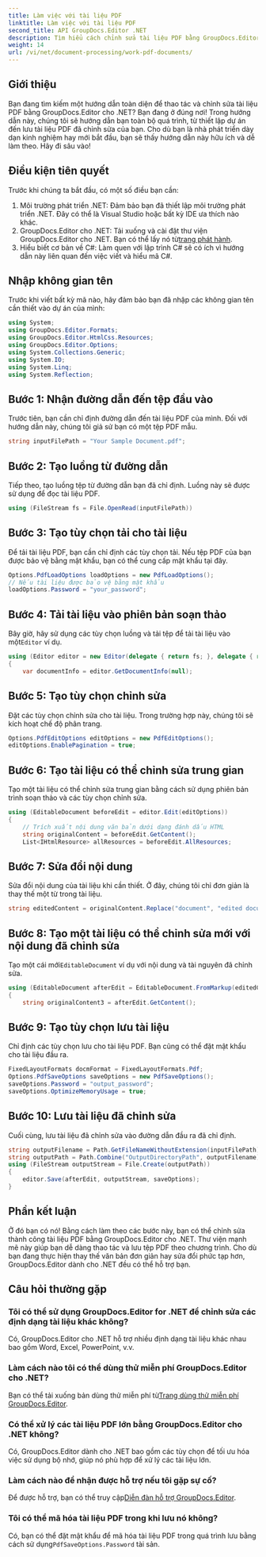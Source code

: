 ```yaml
---
title: Làm việc với tài liệu PDF
linktitle: Làm việc với tài liệu PDF
second_title: API GroupDocs.Editor .NET
description: Tìm hiểu cách chỉnh sửa tài liệu PDF bằng GroupDocs.Editor cho .NET với hướng dẫn này. Sửa đổi nội dung, xử lý các tệp lớn và lưu các chỉnh sửa của bạn một cách an toàn.
weight: 14
url: /vi/net/document-processing/work-pdf-documents/
---
```

## Giới thiệu
Bạn đang tìm kiếm một hướng dẫn toàn diện để thao tác và chỉnh sửa tài liệu PDF bằng GroupDocs.Editor cho .NET? Bạn đang ở đúng nơi! Trong hướng dẫn này, chúng tôi sẽ hướng dẫn bạn toàn bộ quá trình, từ thiết lập dự án đến lưu tài liệu PDF đã chỉnh sửa của bạn. Cho dù bạn là nhà phát triển dày dạn kinh nghiệm hay mới bắt đầu, bạn sẽ thấy hướng dẫn này hữu ích và dễ làm theo. Hãy đi sâu vào!
## Điều kiện tiên quyết
Trước khi chúng ta bắt đầu, có một số điều bạn cần:
1. Môi trường phát triển .NET: Đảm bảo bạn đã thiết lập môi trường phát triển .NET. Đây có thể là Visual Studio hoặc bất kỳ IDE ưa thích nào khác.
2. GroupDocs.Editor cho .NET: Tải xuống và cài đặt thư viện GroupDocs.Editor cho .NET. Bạn có thể lấy nó từ[trang phát hành](https://releases.groupdocs.com/editor/net/).
3. Hiểu biết cơ bản về C#: Làm quen với lập trình C# sẽ có ích vì hướng dẫn này liên quan đến việc viết và hiểu mã C#.
## Nhập không gian tên
Trước khi viết bất kỳ mã nào, hãy đảm bảo bạn đã nhập các không gian tên cần thiết vào dự án của mình:
```csharp
using System;
using GroupDocs.Editor.Formats;
using GroupDocs.Editor.HtmlCss.Resources;
using GroupDocs.Editor.Options;
using System.Collections.Generic;
using System.IO;
using System.Linq;
using System.Reflection;
```
## Bước 1: Nhận đường dẫn đến tệp đầu vào
Trước tiên, bạn cần chỉ định đường dẫn đến tài liệu PDF của mình. Đối với hướng dẫn này, chúng tôi giả sử bạn có một tệp PDF mẫu.
```csharp
string inputFilePath = "Your Sample Document.pdf";
```
## Bước 2: Tạo luồng từ đường dẫn
Tiếp theo, tạo luồng tệp từ đường dẫn bạn đã chỉ định. Luồng này sẽ được sử dụng để đọc tài liệu PDF.
```csharp
using (FileStream fs = File.OpenRead(inputFilePath))
```
## Bước 3: Tạo tùy chọn tải cho tài liệu
Để tải tài liệu PDF, bạn cần chỉ định các tùy chọn tải. Nếu tệp PDF của bạn được bảo vệ bằng mật khẩu, bạn có thể cung cấp mật khẩu tại đây.
```csharp
Options.PdfLoadOptions loadOptions = new PdfLoadOptions();
// Nếu tài liệu được bảo vệ bằng mật khẩu
loadOptions.Password = "your_password";
```
## Bước 4: Tải tài liệu vào phiên bản soạn thảo
Bây giờ, hãy sử dụng các tùy chọn luồng và tải tệp để tải tài liệu vào một`Editor` ví dụ.
```csharp
using (Editor editor = new Editor(delegate { return fs; }, delegate { return loadOptions; }))
{
    var documentInfo = editor.GetDocumentInfo(null);
```
## Bước 5: Tạo tùy chọn chỉnh sửa
Đặt các tùy chọn chỉnh sửa cho tài liệu. Trong trường hợp này, chúng tôi sẽ kích hoạt chế độ phân trang.
```csharp
Options.PdfEditOptions editOptions = new PdfEditOptions();
editOptions.EnablePagination = true;
```
## Bước 6: Tạo tài liệu có thể chỉnh sửa trung gian
Tạo một tài liệu có thể chỉnh sửa trung gian bằng cách sử dụng phiên bản trình soạn thảo và các tùy chọn chỉnh sửa.
```csharp
using (EditableDocument beforeEdit = editor.Edit(editOptions))
{
    // Trích xuất nội dung văn bản dưới dạng đánh dấu HTML
    string originalContent = beforeEdit.GetContent();
    List<IHtmlResource> allResources = beforeEdit.AllResources;
```
## Bước 7: Sửa đổi nội dung
Sửa đổi nội dung của tài liệu khi cần thiết. Ở đây, chúng tôi chỉ đơn giản là thay thế một từ trong tài liệu.
```csharp
string editedContent = originalContent.Replace("document", "edited document");
```
## Bước 8: Tạo một tài liệu có thể chỉnh sửa mới với nội dung đã chỉnh sửa
 Tạo một cái mới`EditableDocument` ví dụ với nội dung và tài nguyên đã chỉnh sửa.
```csharp
using (EditableDocument afterEdit = EditableDocument.FromMarkup(editedContent, allResources))
{
    string originalContent3 = afterEdit.GetContent();
```
## Bước 9: Tạo tùy chọn lưu tài liệu
Chỉ định các tùy chọn lưu cho tài liệu PDF. Bạn cũng có thể đặt mật khẩu cho tài liệu đầu ra.
```csharp
FixedLayoutFormats docmFormat = FixedLayoutFormats.Pdf;
Options.PdfSaveOptions saveOptions = new PdfSaveOptions();
saveOptions.Password = "output_password";
saveOptions.OptimizeMemoryUsage = true;
```
## Bước 10: Lưu tài liệu đã chỉnh sửa
Cuối cùng, lưu tài liệu đã chỉnh sửa vào đường dẫn đầu ra đã chỉ định.
```csharp
string outputFilename = Path.GetFileNameWithoutExtension(inputFilePath) + "." + docmFormat.Extension;
string outputPath = Path.Combine("OutputDirectoryPath", outputFilename);
using (FileStream outputStream = File.Create(outputPath))
{
    editor.Save(afterEdit, outputStream, saveOptions);
}
```

## Phần kết luận
Ở đó bạn có nó! Bằng cách làm theo các bước này, bạn có thể chỉnh sửa thành công tài liệu PDF bằng GroupDocs.Editor cho .NET. Thư viện mạnh mẽ này giúp bạn dễ dàng thao tác và lưu tệp PDF theo chương trình. Cho dù bạn đang thực hiện thay thế văn bản đơn giản hay sửa đổi phức tạp hơn, GroupDocs.Editor dành cho .NET đều có thể hỗ trợ bạn.
## Câu hỏi thường gặp
### Tôi có thể sử dụng GroupDocs.Editor for .NET để chỉnh sửa các định dạng tài liệu khác không?
Có, GroupDocs.Editor cho .NET hỗ trợ nhiều định dạng tài liệu khác nhau bao gồm Word, Excel, PowerPoint, v.v.
### Làm cách nào tôi có thể dùng thử miễn phí GroupDocs.Editor cho .NET?
 Bạn có thể tải xuống bản dùng thử miễn phí từ[Trang dùng thử miễn phí GroupDocs.Editor](https://releases.groupdocs.com/).
### Có thể xử lý các tài liệu PDF lớn bằng GroupDocs.Editor cho .NET không?
Có, GroupDocs.Editor dành cho .NET bao gồm các tùy chọn để tối ưu hóa việc sử dụng bộ nhớ, giúp nó phù hợp để xử lý các tài liệu lớn.
### Làm cách nào để nhận được hỗ trợ nếu tôi gặp sự cố?
 Để được hỗ trợ, bạn có thể truy cập[Diễn đàn hỗ trợ GroupDocs.Editor](https://forum.groupdocs.com/c/editor/20).
### Tôi có thể mã hóa tài liệu PDF trong khi lưu nó không?
Có, bạn có thể đặt mật khẩu để mã hóa tài liệu PDF trong quá trình lưu bằng cách sử dụng`PdfSaveOptions.Password` tài sản.